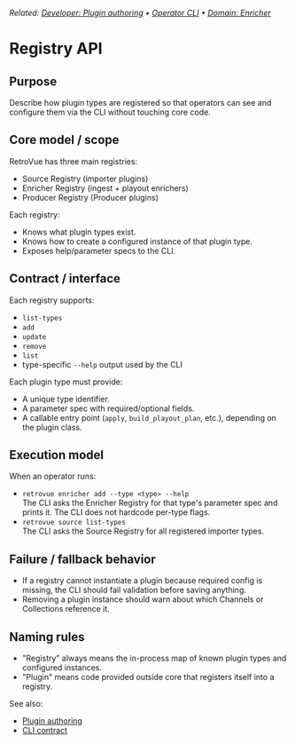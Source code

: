 _Related: [Developer: Plugin authoring](PluginAuthoring.md) • [Operator CLI](../operator/CLI.md) • [Domain: Enricher](../domain/Enricher.md)_

# Registry API

## Purpose

Describe how plugin types are registered so that operators can see and configure them via the CLI without touching core code.

## Core model / scope

RetroVue has three main registries:

- Source Registry (importer plugins)
- Enricher Registry (ingest + playout enrichers)
- Producer Registry (Producer plugins)

Each registry:

- Knows what plugin types exist.
- Knows how to create a configured instance of that plugin type.
- Exposes help/parameter specs to the CLI.

## Contract / interface

Each registry supports:

- `list-types`
- `add`
- `update`
- `remove`
- `list`
- type-specific `--help` output used by the CLI

Each plugin type must provide:

- A unique type identifier.
- A parameter spec with required/optional fields.
- A callable entry point (`apply`, `build_playout_plan`, etc.), depending on the plugin class.

## Execution model

When an operator runs:

- `retrovue enricher add --type <type> --help`  
  The CLI asks the Enricher Registry for that type's parameter spec and prints it. The CLI does not hardcode per-type flags.
- `retrovue source list-types`  
  The CLI asks the Source Registry for all registered importer types.

## Failure / fallback behavior

- If a registry cannot instantiate a plugin because required config is missing, the CLI should fail validation before saving anything.
- Removing a plugin instance should warn about which Channels or Collections reference it.

## Naming rules

- "Registry" always means the in-process map of known plugin types and configured instances.
- "Plugin" means code provided outside core that registers itself into a registry.

See also:

- [Plugin authoring](PluginAuthoring.md)
- [CLI contract](../contracts/cli_contract.md)
